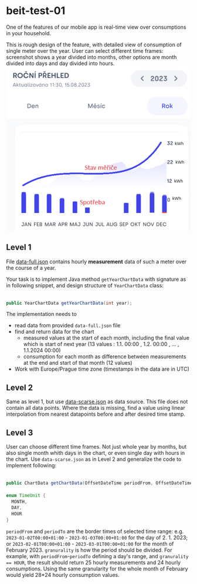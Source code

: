 # beit-test-01

One of the features of our mobile app is real-time view over consumptions in your household.

This is rough design of the feature, with detailed view of consumption of single meter over the year. 
User can select different time frames: screenshot shows a year divided into months, other options are month divided into days and day divided into hours.
![Bytove Konto](screenshot.png)

## Level 1

File [data-full.json](data-full.json) contains hourly **measurement** data of such a meter over the course of a year.

Your task is to implement Java method `getYearChartData` with signature as in following snippet, and design structure of `YearChartData` class:

```java

public YearChartData getYearChartData(int year);

```

The implementation needs to
* read data from provided `data-full.json` file
* find and return data for the chart 
  * measured values at the start of each month, including the final value which is start of next year (13 values : 1.1. 00:00 , 1.2. 00:00 , ... , 1.1.2024 00:00)
  * consumption for each month as difference between measurements at the end and start of that month (12 values)
* Work with Europe/Prague time zone (timestamps in the data are in UTC)

## Level 2

Same as level 1, but use [data-scarse.json](data-scarse.json) as data source. This file does not contain all data points. Where the data is missing, find a value using linear interpolation from nearest datapoints before and after desired time stamp.


## Level 3

User can choose different time frames. Not just whole year by months, but also single month whith days in the chart, or even single day with hours in the chart.
Use `data-scarse.json` as in Level 2 and generalize the code to implement following:

```java

public ChartData getChartData(OffsetDateTime periodFrom, OffsetDateTime periodTo, TimeUnit granurality);

enum TimeUnit {
  MONTH,
  DAY,
  HOUR
}
```

`periodFrom` and `periodTo` are the border times of selected time range: e.g. `2023-01-02T00:00+01:00` - `2023-01-03T00:00+01:00` for the day of 2. 1. 2023; or `2023-02-01T00:00+01:00` - `2023-03-01T00:00+01:00` for the month of February 2023.
`granurality` is how the period should be divided. For example, with `periodFrom`-`periodTo` defining a day's range, and `granurality == HOUR`, the result should return 25 hourly measurements and 24 hourly consumptions. Using the same granularity for the whole month of February would yield 28*24 hourly consumption values.

